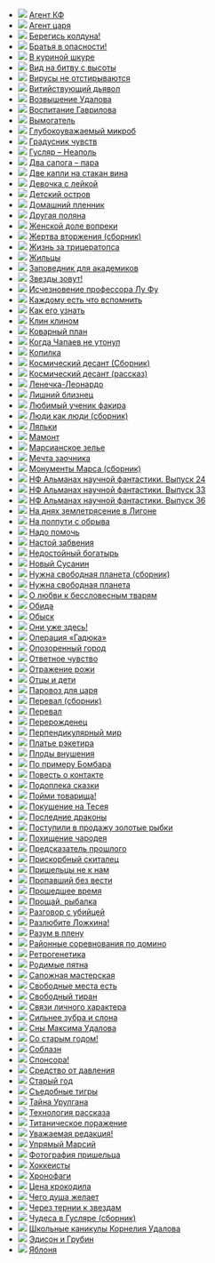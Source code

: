 * ![](/books/sf/Кир%20Булычев/Агент%20КФ.jpg) [Агент КФ](/books/sf/Кир%20Булычев/Агент%20КФ)
* ![](/books/sf/Кир%20Булычев/Агент%20царя.jpg) [Агент царя](/books/sf/Кир%20Булычев/Агент%20царя)
* ![](/books/sf/Кир%20Булычев/Берегись%20колдуна!.jpg) [Берегись колдуна!](/books/sf/Кир%20Булычев/Берегись%20колдуна!)
* ![](/books/sf/Кир%20Булычев/Братья%20в%20опасности!.jpg) [Братья в опасности!](/books/sf/Кир%20Булычев/Братья%20в%20опасности!)
* ![](/books/sf/Кир%20Булычев/В%20куриной%20шкуре.jpg) [В куриной шкуре](/books/sf/Кир%20Булычев/В%20куриной%20шкуре)
* ![](/books/sf/Кир%20Булычев/Вид%20на%20битву%20с%20высоты.jpg) [Вид на битву с высоты](/books/sf/Кир%20Булычев/Вид%20на%20битву%20с%20высоты)
* ![](/books/sf/Кир%20Булычев/Вирусы%20не%20отстирываются.jpg) [Вирусы не отстирываются](/books/sf/Кир%20Булычев/Вирусы%20не%20отстирываются)
* ![](/books/sf/Кир%20Булычев/Витийствующий%20дьявол.jpg) [Витийствующий дьявол](/books/sf/Кир%20Булычев/Витийствующий%20дьявол)
* ![](/books/sf/Кир%20Булычев/Возвышение%20Удалова.jpg) [Возвышение Удалова](/books/sf/Кир%20Булычев/Возвышение%20Удалова)
* ![](/books/sf/Кир%20Булычев/Воспитание%20Гаврилова.jpg) [Воспитание Гаврилова](/books/sf/Кир%20Булычев/Воспитание%20Гаврилова)
* ![](/books/sf/Кир%20Булычев/Вымогатель.jpg) [Вымогатель](/books/sf/Кир%20Булычев/Вымогатель)
* ![](/books/sf/Кир%20Булычев/Глубокоуважаемый%20микроб.jpg) [Глубокоуважаемый микроб](/books/sf/Кир%20Булычев/Глубокоуважаемый%20микроб)
* ![](/books/sf/Кир%20Булычев/Градусник%20чувств.jpg) [Градусник чувств](/books/sf/Кир%20Булычев/Градусник%20чувств)
* ![](/books/sf/Кир%20Булычев/Гусляр%20–%20Неаполь.jpg) [Гусляр – Неаполь](/books/sf/Кир%20Булычев/Гусляр%20–%20Неаполь)
* ![](/books/sf/Кир%20Булычев/Два%20сапога%20–%20пара.jpg) [Два сапога – пара](/books/sf/Кир%20Булычев/Два%20сапога%20–%20пара)
* ![](/books/sf/Кир%20Булычев/Две%20капли%20на%20стакан%20вина.jpg) [Две капли на стакан вина](/books/sf/Кир%20Булычев/Две%20капли%20на%20стакан%20вина)
* ![](/books/sf/Кир%20Булычев/Девочка%20с%20лейкой.jpg) [Девочка с лейкой](/books/sf/Кир%20Булычев/Девочка%20с%20лейкой)
* ![](/books/sf/Кир%20Булычев/Детский%20остров.jpg) [Детский остров](/books/sf/Кир%20Булычев/Детский%20остров)
* ![](/books/sf/Кир%20Булычев/Домашний%20пленник.jpg) [Домашний пленник](/books/sf/Кир%20Булычев/Домашний%20пленник)
* ![](/books/sf/Кир%20Булычев/Другая%20поляна.jpg) [Другая поляна](/books/sf/Кир%20Булычев/Другая%20поляна)
* ![](/books/sf/Кир%20Булычев/Женской%20доле%20вопреки.jpg) [Женской доле вопреки](/books/sf/Кир%20Булычев/Женской%20доле%20вопреки)
* ![](/books/sf/Кир%20Булычев/Жертва%20вторжения%20(сборник).jpg) [Жертва вторжения (сборник)](/books/sf/Кир%20Булычев/Жертва%20вторжения%20(сборник))
* ![](/books/sf/Кир%20Булычев/Жизнь%20за%20трицератопса.jpg) [Жизнь за трицератопса](/books/sf/Кир%20Булычев/Жизнь%20за%20трицератопса)
* ![](/books/sf/Кир%20Булычев/Жильцы.jpg) [Жильцы](/books/sf/Кир%20Булычев/Жильцы)
* ![](/books/sf/Кир%20Булычев/Заповедник%20для%20академиков.jpg) [Заповедник для академиков](/books/sf/Кир%20Булычев/Заповедник%20для%20академиков)
* ![](/books/sf/Кир%20Булычев/Звезды%20зовут!.jpg) [Звезды зовут!](/books/sf/Кир%20Булычев/Звезды%20зовут!)
* ![](/books/sf/Кир%20Булычев/Исчезновение%20профессора%20Лу%20Фу.jpg) [Исчезновение профессора Лу Фу](/books/sf/Кир%20Булычев/Исчезновение%20профессора%20Лу%20Фу)
* ![](/books/sf/Кир%20Булычев/Каждому%20есть%20что%20вспомнить.jpg) [Каждому есть что вспомнить](/books/sf/Кир%20Булычев/Каждому%20есть%20что%20вспомнить)
* ![](/books/sf/Кир%20Булычев/Как%20его%20узнать.jpg) [Как его узнать](/books/sf/Кир%20Булычев/Как%20его%20узнать)
* ![](/books/sf/Кир%20Булычев/Клин%20клином.jpg) [Клин клином](/books/sf/Кир%20Булычев/Клин%20клином)
* ![](/books/sf/Кир%20Булычев/Коварный%20план.jpg) [Коварный план](/books/sf/Кир%20Булычев/Коварный%20план)
* ![](/books/sf/Кир%20Булычев/Когда%20Чапаев%20не%20утонул.jpg) [Когда Чапаев не утонул](/books/sf/Кир%20Булычев/Когда%20Чапаев%20не%20утонул)
* ![](/books/sf/Кир%20Булычев/Копилка.jpg) [Копилка](/books/sf/Кир%20Булычев/Копилка)
* ![](/books/sf/Кир%20Булычев/Космический%20десант%20(Сборник).jpg) [Космический десант (Сборник)](/books/sf/Кир%20Булычев/Космический%20десант%20(Сборник))
* ![](/books/sf/Кир%20Булычев/Космический%20десант%20(рассказ).jpg) [Космический десант (рассказ)](/books/sf/Кир%20Булычев/Космический%20десант%20(рассказ))
* ![](/books/sf/Кир%20Булычев/Ленечка-Леонардо.jpg) [Ленечка-Леонардо](/books/sf/Кир%20Булычев/Ленечка-Леонардо)
* ![](/books/sf/Кир%20Булычев/Лишний%20близнец.jpg) [Лишний близнец](/books/sf/Кир%20Булычев/Лишний%20близнец)
* ![](/books/sf/Кир%20Булычев/Любимый%20ученик%20факира.jpg) [Любимый ученик факира](/books/sf/Кир%20Булычев/Любимый%20ученик%20факира)
* ![](/books/sf/Кир%20Булычев/Люди%20как%20люди%20(сборник).jpg) [Люди как люди (сборник)](/books/sf/Кир%20Булычев/Люди%20как%20люди%20(сборник))
* ![](/books/sf/Кир%20Булычев/Ляльки.jpg) [Ляльки](/books/sf/Кир%20Булычев/Ляльки)
* ![](/books/sf/Кир%20Булычев/Мамонт.jpg) [Мамонт](/books/sf/Кир%20Булычев/Мамонт)
* ![](/books/sf/Кир%20Булычев/Марсианское%20зелье.jpg) [Марсианское зелье](/books/sf/Кир%20Булычев/Марсианское%20зелье)
* ![](/books/sf/Кир%20Булычев/Мечта%20заочника.jpg) [Мечта заочника](/books/sf/Кир%20Булычев/Мечта%20заочника)
* ![](/books/sf/Кир%20Булычев/Монументы%20Марса%20(сборник).jpg) [Монументы Марса (сборник)](/books/sf/Кир%20Булычев/Монументы%20Марса%20(сборник))
* ![](/books/sf/Кир%20Булычев/НФ%20Альманах%20научной%20фантастики.%20Выпуск%2024.jpg) [НФ Альманах научной фантастики. Выпуск 24](/books/sf/Кир%20Булычев/НФ%20Альманах%20научной%20фантастики.%20Выпуск%2024)
* ![](/books/sf/Кир%20Булычев/НФ%20Альманах%20научной%20фантастики.%20Выпуск%2033.jpg) [НФ Альманах научной фантастики. Выпуск 33](/books/sf/Кир%20Булычев/НФ%20Альманах%20научной%20фантастики.%20Выпуск%2033)
* ![](/books/sf/Кир%20Булычев/НФ%20Альманах%20научной%20фантастики.%20Выпуск%2036.jpg) [НФ Альманах научной фантастики. Выпуск 36](/books/sf/Кир%20Булычев/НФ%20Альманах%20научной%20фантастики.%20Выпуск%2036)
* ![](/books/sf/Кир%20Булычев/На%20днях%20землетрясение%20в%20Лигоне.jpg) [На днях землетрясение в Лигоне](/books/sf/Кир%20Булычев/На%20днях%20землетрясение%20в%20Лигоне)
* ![](/books/sf/Кир%20Булычев/На%20полпути%20с%20обрыва.jpg) [На полпути с обрыва](/books/sf/Кир%20Булычев/На%20полпути%20с%20обрыва)
* ![](/books/sf/Кир%20Булычев/Надо%20помочь.jpg) [Надо помочь](/books/sf/Кир%20Булычев/Надо%20помочь)
* ![](/books/sf/Кир%20Булычев/Настой%20забвения.jpg) [Настой забвения](/books/sf/Кир%20Булычев/Настой%20забвения)
* ![](/books/sf/Кир%20Булычев/Недостойный%20богатырь.jpg) [Недостойный богатырь](/books/sf/Кир%20Булычев/Недостойный%20богатырь)
* ![](/books/sf/Кир%20Булычев/Новый%20Сусанин.jpg) [Новый Сусанин](/books/sf/Кир%20Булычев/Новый%20Сусанин)
* ![](/books/sf/Кир%20Булычев/Нужна%20свободная%20планета%20(сборник).jpg) [Нужна свободная планета (сборник)](/books/sf/Кир%20Булычев/Нужна%20свободная%20планета%20(сборник))
* ![](/books/sf/Кир%20Булычев/Нужна%20свободная%20планета.jpg) [Нужна свободная планета](/books/sf/Кир%20Булычев/Нужна%20свободная%20планета)
* ![](/books/sf/Кир%20Булычев/О%20любви%20к%20бессловесным%20тварям.jpg) [О любви к бессловесным тварям](/books/sf/Кир%20Булычев/О%20любви%20к%20бессловесным%20тварям)
* ![](/books/sf/Кир%20Булычев/Обида.jpg) [Обида](/books/sf/Кир%20Булычев/Обида)
* ![](/books/sf/Кир%20Булычев/Обыск.jpg) [Обыск](/books/sf/Кир%20Булычев/Обыск)
* ![](/books/sf/Кир%20Булычев/Они%20уже%20здесь!.jpg) [Они уже здесь!](/books/sf/Кир%20Булычев/Они%20уже%20здесь!)
* ![](/books/sf/Кир%20Булычев/Операция%20«Гадюка».jpg) [Операция «Гадюка»](/books/sf/Кир%20Булычев/Операция%20«Гадюка»)
* ![](/books/sf/Кир%20Булычев/Опозоренный%20город.jpg) [Опозоренный город](/books/sf/Кир%20Булычев/Опозоренный%20город)
* ![](/books/sf/Кир%20Булычев/Ответное%20чувство.jpg) [Ответное чувство](/books/sf/Кир%20Булычев/Ответное%20чувство)
* ![](/books/sf/Кир%20Булычев/Отражение%20рожи.jpg) [Отражение рожи](/books/sf/Кир%20Булычев/Отражение%20рожи)
* ![](/books/sf/Кир%20Булычев/Отцы%20и%20дети.jpg) [Отцы и дети](/books/sf/Кир%20Булычев/Отцы%20и%20дети)
* ![](/books/sf/Кир%20Булычев/Паровоз%20для%20царя.jpg) [Паровоз для царя](/books/sf/Кир%20Булычев/Паровоз%20для%20царя)
* ![](/books/sf/Кир%20Булычев/Перевал%20(сборник).jpg) [Перевал (сборник)](/books/sf/Кир%20Булычев/Перевал%20(сборник))
* ![](/books/sf/Кир%20Булычев/Перевал.jpg) [Перевал](/books/sf/Кир%20Булычев/Перевал)
* ![](/books/sf/Кир%20Булычев/Перерожденец.jpg) [Перерожденец](/books/sf/Кир%20Булычев/Перерожденец)
* ![](/books/sf/Кир%20Булычев/Перпендикулярный%20мир.jpg) [Перпендикулярный мир](/books/sf/Кир%20Булычев/Перпендикулярный%20мир)
* ![](/books/sf/Кир%20Булычев/Платье%20рэкетира.jpg) [Платье рэкетира](/books/sf/Кир%20Булычев/Платье%20рэкетира)
* ![](/books/sf/Кир%20Булычев/Плоды%20внушения.jpg) [Плоды внушения](/books/sf/Кир%20Булычев/Плоды%20внушения)
* ![](/books/sf/Кир%20Булычев/По%20примеру%20Бомбара.jpg) [По примеру Бомбара](/books/sf/Кир%20Булычев/По%20примеру%20Бомбара)
* ![](/books/sf/Кир%20Булычев/Повесть%20о%20контакте.jpg) [Повесть о контакте](/books/sf/Кир%20Булычев/Повесть%20о%20контакте)
* ![](/books/sf/Кир%20Булычев/Подоплека%20сказки.jpg) [Подоплека сказки](/books/sf/Кир%20Булычев/Подоплека%20сказки)
* ![](/books/sf/Кир%20Булычев/Пойми%20товарища!.jpg) [Пойми товарища!](/books/sf/Кир%20Булычев/Пойми%20товарища!)
* ![](/books/sf/Кир%20Булычев/Покушение%20на%20Тесея.jpg) [Покушение на Тесея](/books/sf/Кир%20Булычев/Покушение%20на%20Тесея)
* ![](/books/sf/Кир%20Булычев/Последние%20драконы.jpg) [Последние драконы](/books/sf/Кир%20Булычев/Последние%20драконы)
* ![](/books/sf/Кир%20Булычев/Поступили%20в%20продажу%20золотые%20рыбки.jpg) [Поступили в продажу золотые рыбки](/books/sf/Кир%20Булычев/Поступили%20в%20продажу%20золотые%20рыбки)
* ![](/books/sf/Кир%20Булычев/Похищение%20чародея.jpg) [Похищение чародея](/books/sf/Кир%20Булычев/Похищение%20чародея)
* ![](/books/sf/Кир%20Булычев/Предсказатель%20прошлого.jpg) [Предсказатель прошлого](/books/sf/Кир%20Булычев/Предсказатель%20прошлого)
* ![](/books/sf/Кир%20Булычев/Прискорбный%20скиталец.jpg) [Прискорбный скиталец](/books/sf/Кир%20Булычев/Прискорбный%20скиталец)
* ![](/books/sf/Кир%20Булычев/Пришельцы%20не%20к%20нам.jpg) [Пришельцы не к нам](/books/sf/Кир%20Булычев/Пришельцы%20не%20к%20нам)
* ![](/books/sf/Кир%20Булычев/Пропавший%20без%20вести.jpg) [Пропавший без вести](/books/sf/Кир%20Булычев/Пропавший%20без%20вести)
* ![](/books/sf/Кир%20Булычев/Прошедшее%20время.jpg) [Прошедшее время](/books/sf/Кир%20Булычев/Прошедшее%20время)
* ![](/books/sf/Кир%20Булычев/Прощай,%20рыбалка.jpg) [Прощай, рыбалка](/books/sf/Кир%20Булычев/Прощай,%20рыбалка)
* ![](/books/sf/Кир%20Булычев/Разговор%20с%20убийцей.jpg) [Разговор с убийцей](/books/sf/Кир%20Булычев/Разговор%20с%20убийцей)
* ![](/books/sf/Кир%20Булычев/Разлюбите%20Ложкина!.jpg) [Разлюбите Ложкина!](/books/sf/Кир%20Булычев/Разлюбите%20Ложкина!)
* ![](/books/sf/Кир%20Булычев/Разум%20в%20плену.jpg) [Разум в плену](/books/sf/Кир%20Булычев/Разум%20в%20плену)
* ![](/books/sf/Кир%20Булычев/Районные%20соревнования%20по%20домино.jpg) [Районные соревнования по домино](/books/sf/Кир%20Булычев/Районные%20соревнования%20по%20домино)
* ![](/books/sf/Кир%20Булычев/Ретрогенетика.jpg) [Ретрогенетика](/books/sf/Кир%20Булычев/Ретрогенетика)
* ![](/books/sf/Кир%20Булычев/Родимые%20пятна.jpg) [Родимые пятна](/books/sf/Кир%20Булычев/Родимые%20пятна)
* ![](/books/sf/Кир%20Булычев/Сапожная%20мастерская.jpg) [Сапожная мастерская](/books/sf/Кир%20Булычев/Сапожная%20мастерская)
* ![](/books/sf/Кир%20Булычев/Свободные%20места%20есть.jpg) [Свободные места есть](/books/sf/Кир%20Булычев/Свободные%20места%20есть)
* ![](/books/sf/Кир%20Булычев/Свободный%20тиран.jpg) [Свободный тиран](/books/sf/Кир%20Булычев/Свободный%20тиран)
* ![](/books/sf/Кир%20Булычев/Связи%20личного%20характера.jpg) [Связи личного характера](/books/sf/Кир%20Булычев/Связи%20личного%20характера)
* ![](/books/sf/Кир%20Булычев/Сильнее%20зубра%20и%20слона.jpg) [Сильнее зубра и слона](/books/sf/Кир%20Булычев/Сильнее%20зубра%20и%20слона)
* ![](/books/sf/Кир%20Булычев/Сны%20Максима%20Удалова.jpg) [Сны Максима Удалова](/books/sf/Кир%20Булычев/Сны%20Максима%20Удалова)
* ![](/books/sf/Кир%20Булычев/Со%20старым%20годом!.jpg) [Со старым годом!](/books/sf/Кир%20Булычев/Со%20старым%20годом!)
* ![](/books/sf/Кир%20Булычев/Соблазн.jpg) [Соблазн](/books/sf/Кир%20Булычев/Соблазн)
* ![](/books/sf/Кир%20Булычев/Спонсора!.jpg) [Спонсора!](/books/sf/Кир%20Булычев/Спонсора!)
* ![](/books/sf/Кир%20Булычев/Средство%20от%20давления.jpg) [Средство от давления](/books/sf/Кир%20Булычев/Средство%20от%20давления)
* ![](/books/sf/Кир%20Булычев/Старый%20год.jpg) [Старый год](/books/sf/Кир%20Булычев/Старый%20год)
* ![](/books/sf/Кир%20Булычев/Съедобные%20тигры.jpg) [Съедобные тигры](/books/sf/Кир%20Булычев/Съедобные%20тигры)
* ![](/books/sf/Кир%20Булычев/Тайна%20Урулгана.jpg) [Тайна Урулгана](/books/sf/Кир%20Булычев/Тайна%20Урулгана)
* ![](/books/sf/Кир%20Булычев/Технология%20рассказа.jpg) [Технология рассказа](/books/sf/Кир%20Булычев/Технология%20рассказа)
* ![](/books/sf/Кир%20Булычев/Титаническое%20поражение.jpg) [Титаническое поражение](/books/sf/Кир%20Булычев/Титаническое%20поражение)
* ![](/books/sf/Кир%20Булычев/Уважаемая%20редакция!.jpg) [Уважаемая редакция!](/books/sf/Кир%20Булычев/Уважаемая%20редакция!)
* ![](/books/sf/Кир%20Булычев/Упрямый%20Марсий.jpg) [Упрямый Марсий](/books/sf/Кир%20Булычев/Упрямый%20Марсий)
* ![](/books/sf/Кир%20Булычев/Фотография%20пришельца.jpg) [Фотография пришельца](/books/sf/Кир%20Булычев/Фотография%20пришельца)
* ![](/books/sf/Кир%20Булычев/Хоккеисты.jpg) [Хоккеисты](/books/sf/Кир%20Булычев/Хоккеисты)
* ![](/books/sf/Кир%20Булычев/Хронофаги.jpg) [Хронофаги](/books/sf/Кир%20Булычев/Хронофаги)
* ![](/books/sf/Кир%20Булычев/Цена%20крокодила.jpg) [Цена крокодила](/books/sf/Кир%20Булычев/Цена%20крокодила)
* ![](/books/sf/Кир%20Булычев/Чего%20душа%20желает.jpg) [Чего душа желает](/books/sf/Кир%20Булычев/Чего%20душа%20желает)
* ![](/books/sf/Кир%20Булычев/Через%20тернии%20к%20звездам.jpg) [Через тернии к звездам](/books/sf/Кир%20Булычев/Через%20тернии%20к%20звездам)
* ![](/books/sf/Кир%20Булычев/Чудеса%20в%20Гусляре%20(сборник).jpg) [Чудеса в Гусляре (сборник)](/books/sf/Кир%20Булычев/Чудеса%20в%20Гусляре%20(сборник))
* ![](/books/sf/Кир%20Булычев/Школьные%20каникулы%20Корнелия%20Удалова.jpg) [Школьные каникулы Корнелия Удалова](/books/sf/Кир%20Булычев/Школьные%20каникулы%20Корнелия%20Удалова)
* ![](/books/sf/Кир%20Булычев/Эдисон%20и%20Грубин.jpg) [Эдисон и Грубин](/books/sf/Кир%20Булычев/Эдисон%20и%20Грубин)
* ![](/books/sf/Кир%20Булычев/Яблоня.jpg) [Яблоня](/books/sf/Кир%20Булычев/Яблоня)